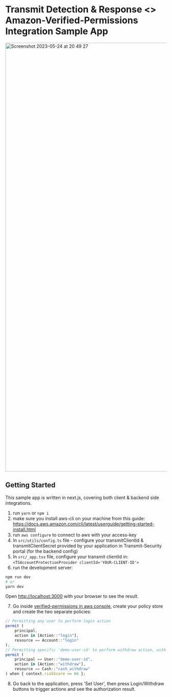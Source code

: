 # Transmit Detection & Response <> Amazon-Verified-Permissions Integration Sample App

<img width="1335" alt="Screenshot 2023-05-24 at 20 49 27" src="https://github.com/TransmitSecurity/drs-avp-sample-app/assets/114135804/81dc8f96-1431-49b3-8629-d37ca6b256a7">

## Getting Started

This sample app is written in next.js, covering both client & backend side integrations.

1) run `yarn` or `npm i`
2) make sure you install aws-cli on your machine from this guide: https://docs.aws.amazon.com/cli/latest/userguide/getting-started-install.html
3) run `aws configure` to connect to aws with your access-key
4) In `src/utils/config.ts` file - configure your transmitClientId & transmitClientSecret provided by your application in Transmit-Security portal (for the backend config)
5) In `src/_app.tsx` file, configure your transmit clientId in: `<TSAccountProtectionProvider clientId='YOUR-CLIENT-ID'>`
6) run the development server:

```bash
npm run dev
# or
yarn dev
```

Open [http://localhost:3000](http://localhost:3000) with your browser to see the result.

7) Go inside [verified-permissions in aws console](https://us-east-1.console.aws.amazon.com/verifiedpermissions/), create your policy store and create the two separate policies:


```javascript
// Permitting any user to perform login action
permit (
    principal,
    action in [Action::"login"],
    resource == Account::"login"
);
// Permitting specific 'demo-user-id' to perform withdraw action, with additional condition on drs riskScore detection result
permit (
    principal == User::"demo-user-id",
    action in [Action::"withdraw"],
    resource == Cash::"cash_withdraw"
) when { context.riskScore <= 66 };
```

8) Go back to the application, press 'Set User', then press Login/Withdraw buttons to trigger actions and see the authorization result.
